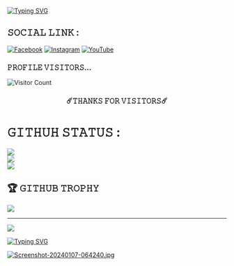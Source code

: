 [![Typing SVG](https://readme-typing-svg.demolab.com?font=Fira+Code&size=50&duration=5555&pause=3000&color=F724738D&random=false&width=435&height=100&lines=HI+I+AM+AKASH)](https://git.io/typing-svg)

## 𝚂𝙾𝙲𝙸𝙰𝙻 𝙻𝙸𝙽𝙺 :
[![Facebook](https://img.shields.io/badge/Facebook-%231877F2.svg?logo=Facebook&logoColor=white)](https://facebook.com/R1M0N.143) [![Instagram](https://img.shields.io/badge/Instagram-%23E4405F.svg?logo=Instagram&logoColor=white)](https://instagram.com/itsrimon.143) [![YouTube](https://img.shields.io/badge/YouTube-%23FF0000.svg?logo=YouTube&logoColor=white)](https://youtube.com/@@bdcybertech?si=3kOSu1WYozCQPKfF) 

### 𝙿𝚁𝙾𝙵𝙸𝙻𝙴 𝚅𝙸𝚂𝙸𝚃𝙾𝚁𝚂... 
 
![Visitor Count](https://profile-counter.glitch.me/{RIMON-143}/count.svg)
<br />
<div align="center"> 
<h3>☄️𝚃𝙷𝙰𝙽𝙺𝚂 𝙵𝙾𝚁 𝚅𝙸𝚂𝙸𝚃𝙾𝚁𝚂☄️ </h3>
</div>

# 𝙶𝙸𝚃𝙷𝚄𝙷 𝚂𝚃𝙰𝚃𝚄𝚂 :
![](https://github-readme-stats.vercel.app/api?username=RIMON-143&theme=radical&hide_border=true&include_all_commits=true&count_private=true)<br/>
![](https://github-readme-streak-stats.herokuapp.com/?user=RIMON-143&theme=radical&hide_border=true)<br/>
![](https://github-readme-stats.vercel.app/api/top-langs/?username=RIMON-143&theme=radical&hide_border=true&include_all_commits=true&count_private=true&layout=compact)

## 🏆 𝙶𝙸𝚃𝙷𝚄𝙱 𝚃𝚁𝙾𝙿𝙷𝚈
![](https://github-profile-trophy.vercel.app/?username=RIMON-143&theme=radical&no-frame=false&no-bg=false&margin-w=4)

---
[![](https://visitcount.itsvg.in/api?id=RIMON-143&icon=0&color=0)](https://visitcount.itsvg.in)

<!-- Proudly created with GPRM ( https://gprm.itsvg.in ) -->


[![Typing SVG](https://readme-typing-svg.herokuapp.com?font=Fira+Code&size=30&pause=1000&color=34F72A&random=false&width=435&lines=%F0%9D%9A%83%F0%9D%99%B7%F0%9D%99%B0%F0%9D%99%BD%F0%9D%99%BA+%F0%9D%9A%88%F0%9D%99%BE%F0%9D%9A%84)](https://git.io/typing-svg)


[![Screenshot-20240107-064240.jpg](https://i.postimg.cc/QMFXNQBN/Screenshot-20240107-064240.jpg)](https://postimg.cc/94j3Jqts)
